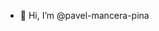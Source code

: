 - 👋 Hi, I’m @pavel-mancera-pina

<!---
pavel-mancera-pina/pavel-mancera-pina is a ✨ special ✨ repository because its `README.md` (this file) appears on your GitHub profile.
You can click the Preview link to take a look at your changes.
--->
